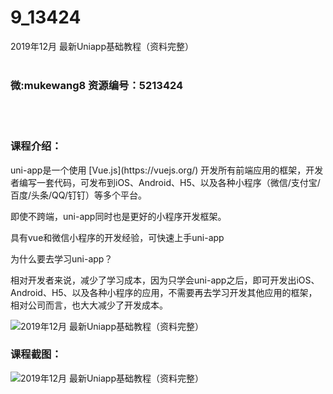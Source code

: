 # 9_13424
2019年12月 最新Uniapp基础教程（资料完整）
<br/></br>
<h3>微:mukewang8 资源编号：5213424</h3>
<br/></br>
<h3>课程介绍：</h3>
<p>uni-app是一个使用 [Vue.js](https://vuejs.org/) 开发所有前端应用的框架，开发者编写一套代码，可发布到iOS、Android、H5、以及各种小程序（微信/支付宝/百度/头条/QQ/钉钉）等多个平台。</p>
<p>即使不跨端，uni-app同时也是更好的小程序开发框架。</p>
<p>具有vue和微信小程序的开发经验，可快速上手uni-app</p>
<p>为什么要去学习uni-app？</p>
<p>相对开发者来说，减少了学习成本，因为只学会uni-app之后，即可开发出iOS、Android、H5、以及各种小程序的应用，不需要再去学习开发其他应用的框架，相对公司而言，也大大减少了开发成本。</p>
<p><img src="https://www.ko996.com/wp-content/uploads/img/2020/05/2-158-300x213.png" alt="2019年12月 最新Uniapp基础教程（资料完整）"></p>
<div class="info-desc">
<h3>课程截图：</h3>
<p><img src="https://www.ko996.com/wp-content/uploads/img/2020/05/1-165.png" alt="2019年12月 最新Uniapp基础教程（资料完整）"></p>


			
</div>
